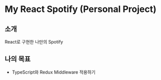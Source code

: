 # My React Spotify (Personal Project)

## 소개

React로 구현한 나만의 Spotify

## 나의 목표

- TypeScript와 Redux Middleware 적용하기

